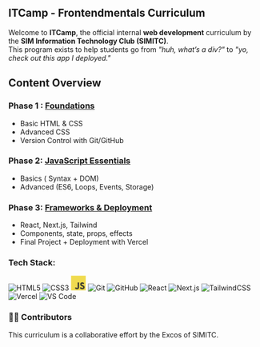 ## ITCamp - Frontendmentals Curriculum 
Welcome to **ITCamp**, the official internal **web development** curriculum by the **SIM Information Technology Club (SIMITC)**. <br>
This program exists to help students go from _"huh, what’s a div?"_ to _"yo, check out this app I deployed."_  


## Content Overview 

### Phase 1 : [Foundations](curriculum/phase1-foundations)
- Basic HTML & CSS
- Advanced CSS
- Version Control with Git/GitHub
  

### Phase 2: [JavaScript Essentials](curriculum/phase2-javascript)
- Basics ( Syntax + DOM)
- Advanced (ES6, Loops, Events, Storage)


### Phase 3: [Frameworks & Deployment](curriculum/phase3-frameworks)

- React, Next.js, Tailwind  
- Components, state, props, effects  
- Final Project + Deployment with Vercel

### Tech Stack:
<p align="left">
  <!-- Core Languages -->
  <img src="https://cdn.jsdelivr.net/gh/devicons/devicon/icons/html5/html5-original.svg" height="30" alt="HTML5"/>
  <img src="https://cdn.jsdelivr.net/gh/devicons/devicon/icons/css3/css3-original.svg" height="30" alt="CSS3"/>
<img src="https://raw.githubusercontent.com/devicons/devicon/master/icons/javascript/javascript-original.svg" height="30" alt="JavaScript" style="animation: pulse 2s infinite;">

  <!-- Version Control -->
  <img src="https://cdn.jsdelivr.net/gh/devicons/devicon/icons/git/git-original.svg" height="30" alt="Git"/>
  <img src="https://img.icons8.com/ios-filled/50/ffffff/github.png" height="30" alt="GitHub"/>

  <!-- Frameworks & Libraries -->
  <img src="https://cdn.jsdelivr.net/gh/devicons/devicon/icons/react/react-original.svg" height="30" alt="React"/>
  <img src="https://cdn.jsdelivr.net/gh/devicons/devicon/icons/nextjs/nextjs-original.svg" height="30" alt="Next.js"/>
  <img src="https://www.vectorlogo.zone/logos/tailwindcss/tailwindcss-icon.svg" height="30" alt="TailwindCSS"/>

  <!-- Deployment -->
  <img src="https://assets.vercel.com/image/upload/v1669990925/front/favicon/vercel/120x120.png" height="30" alt="Vercel"/>

  <!-- Tools -->
  <img src="https://cdn.jsdelivr.net/gh/devicons/devicon/icons/vscode/vscode-original.svg" height="30" alt="VS Code"/>
</p>


### 👨‍💻 Contributors

This curriculum is a collaborative effort by the Excos of SIMITC.